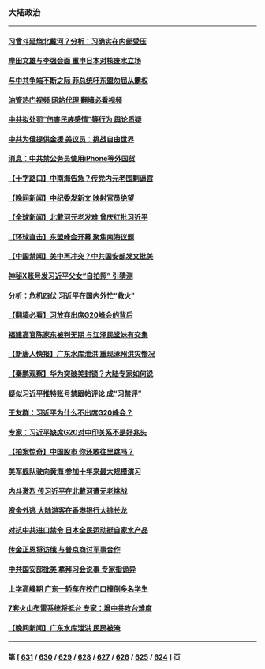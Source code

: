 ### 大陆政治
---
#### [习曾斗延烧北戴河？分析：习确实在内部受压](../../pages/ncid277/n14068050.md?09070045) 
#### [岸田文雄与李强会面 重申日本对核废水立场](../../pages/ncid277/n14068268.md?09070045) 
#### [与中共争端不断之际 菲总统吁东盟勿屈从霸权](../../pages/ncid277/n14068077.md?09070045) 
#### [油管热门视频 网站代理 翻墙必看视频](http://138.2.39.72:81/youtube.html?epic-marker?09070045)
#### [中共拟处罚“伤害民族感情”等行为 舆论质疑](../../pages/ncid277/n14068110.md?09070045) 
#### [中共为俄提供金援 美议员：挑战自由世界](../../pages/ncid277/n14068182.md?09070045) 
#### [消息：中共禁公务员使用iPhone等外国货](../../pages/ncid277/n14068221.md?09070045) 
#### [【十字路口】中南海告急？传党内元老围剿逼宫](../../pages/ncid277/n14068170.md?09070045) 
#### [【晚间新闻】中纪委发新文 映射官员绝望](../../pages/ncid277/n14068011.md?09070045) 
#### [【全球新闻】北戴河元老发难 曾庆红批习近平](../../pages/ncid277/n14068012.md?09070045) 
#### [【环球直击】东盟峰会开幕 聚焦南海议题](../../pages/ncid277/n14067682.md?09070045) 
#### [【中国禁闻】美中再冲突？中共国安部发文批美](../../pages/ncid277/n14067677.md?09070045) 
#### [神秘X账号发习近平父女“自拍照” 引猜测](../../pages/ncid277/n14067879.md?09070045) 
#### [分析：危机四伏 习近平在国内外忙“救火”](../../pages/ncid277/n14067872.md?09070045) 
#### [【翻墙必看】习放弃出席G20峰会的背后](../../pages/ncid277/n14067854.md?09070045) 
#### [福建高官陈家东被判无期 与江泽民堂妹有交集](../../pages/ncid277/n14067816.md?09070045) 
#### [【新唐人快报】广东水库泄洪 重现涿州洪灾惨况](../../pages/ncid277/n14067720.md?09070045) 
#### [【秦鹏观察】华为突破美封锁？大陆专家如何说](../../pages/ncid277/n14067646.md?09070045) 
#### [疑似习近平推特账号禁跟帖评论 成“习禁评”](../../pages/ncid277/n14067709.md?09070045) 
#### [王友群：习近平为什么不出席G20峰会？](../../pages/ncid277/n14067685.md?09070045) 
#### [专家：习近平缺席G20对中印关系不是好兆头](../../pages/ncid277/n14067643.md?09070045) 
#### [【拍案惊奇】中国股市 你还敢往里跳吗？](../../pages/ncid277/n14067602.md?09070045) 
#### [美军舰队驶向黄海 参加十年来最大规模演习](../../pages/ncid277/n14067620.md?09070045) 
#### [内斗激烈 传习近平在北戴河遭元老挑战](../../pages/ncid277/n14067619.md?09070045) 
#### [资金外逃 大陆游客在香港银行大排长龙](../../pages/ncid277/n14067605.md?09070045) 
#### [对抗中共进口禁令 日本全民运动挺自家水产品](../../pages/ncid277/n14067529.md?09070045) 
#### [传金正恩将访俄 与普京商讨军事合作](../../pages/ncid277/n14067525.md?09070045) 
#### [中共国安部批美 拿拜习会说事 专家指诡异](../../pages/ncid277/n14067369.md?09070045) 
#### [上学高峰期 广东一轿车在校门口撞倒多名学生](../../pages/ncid277/n14067387.md?09070045) 
#### [7套火山布雷系统将抵台 专家：增中共攻台难度](../../pages/ncid277/n14067207.md?09070045) 
#### [【晚间新闻】广东水库泄洪 民房被淹](../../pages/ncid277/n14067333.md?09070045) 

---
#### 第 [ [631](./631.md?09070045) / [630](./630.md?09070045) / [629](./629.md?09070045) / [628](./628.md?09070045) / [627](./627.md?09070045) / [626](./626.md?09070045) / [625](./625.md?09070045) / [624](./624.md?09070045) ] 页
